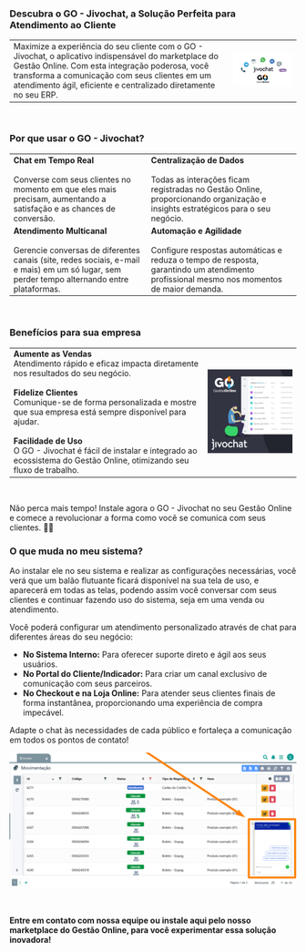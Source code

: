 ### Descubra o GO - Jivochat, a Solução Perfeita para Atendimento ao Cliente

| | |
|-|-|
|Maximize a experiência do seu cliente com o GO - Jivochat, o aplicativo indispensável do marketplace do Gestão Online. Com esta integração poderosa, você transforma a comunicação com seus clientes em um atendimento ágil, eficiente e centralizado diretamente no seu ERP. |![](https://github.com/Gestao-Online/public-docs/blob/5e11acc9ffd5104d0b5f0eeef5391dec49e1fcab/erp-v2/marketplace/extensions/me.jivochat.gestao-online.chat/assets/extensao_jivochat_chat_01.png?raw=true) |

<br>

### Por que usar o GO - Jivochat?

| | |
|-|-|
|**Chat em Tempo Real**<br><br>Converse com seus clientes no momento em que eles mais precisam, aumentando a satisfação e as chances de conversão.|**Centralização de Dados**<br><br>Todas as interações ficam registradas no Gestão Online, proporcionando organização e insights estratégicos para o seu negócio.|
|**Atendimento Multicanal**<br><br>Gerencie conversas de diferentes canais (site, redes sociais, e-mail e mais) em um só lugar, sem perder tempo alternando entre plataformas.|**Automação e Agilidade**<br><br>Configure respostas automáticas e reduza o tempo de resposta, garantindo um atendimento profissional mesmo nos momentos de maior demanda.|

<br>

### Benefícios para sua empresa

| | |
|-|-|
|**Aumente as Vendas**<br>Atendimento rápido e eficaz impacta diretamente nos resultados do seu negócio.<br><br>**Fidelize Clientes**<br>Comunique-se de forma personalizada e mostre que sua empresa está sempre disponível para ajudar.<br><br>**Facilidade de Uso**<br>O GO - Jivochat é fácil de instalar e integrado ao ecossistema do Gestão Online, otimizando seu fluxo de trabalho. |![](https://github.com/Gestao-Online/public-docs/blob/5e11acc9ffd5104d0b5f0eeef5391dec49e1fcab/erp-v2/marketplace/extensions/me.jivochat.gestao-online.chat/assets/extensao_jivochat_chat_02.png?raw=true) |

<br>

Não perca mais tempo! Instale agora o GO - Jivochat no seu Gestão Online e comece a revolucionar a forma como você se comunica com seus clientes. 💬✨

### O que muda no meu sistema?

Ao instalar ele no seu sistema e realizar as configurações necessárias, você verá que um balão flutuante ficará disponível na sua tela de uso, e aparecerá em todas as telas, podendo assim você conversar com seus clientes e continuar fazendo uso do sistema, seja em uma venda ou atendimento.

Você poderá configurar um atendimento personalizado através de chat para diferentes áreas do seu negócio:

* **No Sistema Interno:** Para oferecer suporte direto e ágil aos seus usuários.
* **No Portal do Cliente/Indicador:** Para criar um canal exclusivo de comunicação com seus parceiros.
* **No Checkout e na Loja Online:** Para atender seus clientes finais de forma instantânea, proporcionando uma experiência de compra impecável.

Adapte o chat às necessidades de cada público e fortaleça a comunicação em todos os pontos de contato!

![](https://github.com/Gestao-Online/public-docs/blob/31b681796fdebb230cb11d7a6d75e4f461e32b1f/erp-v2/marketplace/extensions/me.jivochat.gestao-online.chat/assets/extensao_jivochat_chat_03.png?raw=true)

<br>

**Entre em contato com nossa equipe ou instale aqui pelo nosso marketplace do Gestão Online, para você experimentar essa solução inovadora!**